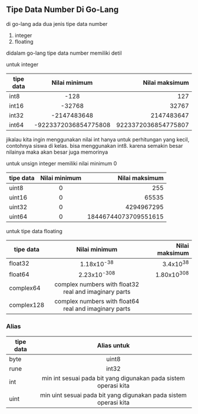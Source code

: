 ## Tipe Data Number Di Go-Lang

di go-lang ada dua jenis tipe data number
1. integer
2. floating

didalam go-lang tipe data number memiliki detil

untuk integer

| tipe data | Nilai minimum | Nilai maksimum |
| ----------- | :---------: | ----------: |
| int8 | -128 | 127 |
| int16 | -32768 | 32767 |
| int32 | -2147483648 | 2147483647 |
| int64 | -9223372036854775808 | 9223372036854775807 |

jikalau kita ingin menggunakan nilai int hanya untuk perhitungan yang kecil, contohnya siswa di kelas. bisa menggunakan int8.
karena semakin besar nilainya maka akan besar juga memorinya

untuk unsign integer memiliki nilai minimum 0

| tipe data | Nilai minimum | Nilai maksimum |
| ----------- | :---------: | ----------: |
| uint8 | 0 | 255 |
| uint16 | 0 | 65535 |
| uint32 | 0 | 4294967295 |
| uint64 | 0 | 18446744073709551615 |

untuk tipe data floating

| tipe data | Nilai minimum | Nilai maksimum |
| ----------- | :---------: | ----------: |
| float32 | 1.18x10<sup>-38</sup> | 3.4x10<sup>38</sup> |
| float64 | 2.23x10<sup>-308</sup> | 1.80x10<sup>308</sup> |
| complex64 | complex numbers with float32 real and imaginary parts |
| complex128 | complex numbers with float64 real and imaginary parts |


### Alias

| tipe data | Alias untuk |
| ----------- | :---------: |
| byte | uint8 |
| rune | int32 |
| int | min int sesuai pada bit yang digunakan pada sistem operasi kita |
| uint | min uint sesuai pada bit yang digunakan pada sistem operasi kita |